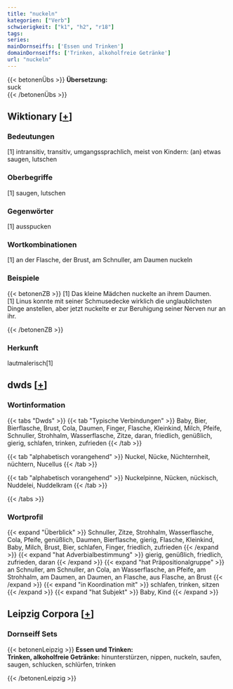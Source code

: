 ```yaml
---
title: "nuckeln"
kategorien: ["Verb"]
schwierigkeit: ["k1", "h2", "r18"]
tags:
series:
mainDornseiffs: ['Essen und Trinken']
domainDornseiffs: ['Trinken, alkoholfreie Getränke']
url: "nuckeln"
---
```


{{< betonenÜbs >}}
**Übersetzung:**  
suck  
{{< /betonenÜbs >}}

## Wiktionary [[+](https://de.wiktionary.org/wiki/nuckeln)]

### Bedeutungen
[1] intransitiv, transitiv, umgangssprachlich, meist von Kindern: (an) etwas saugen, lutschen  

### Oberbegriffe
[1] saugen, lutschen  

### Gegenwörter
[1] ausspucken  

### Wortkombinationen
[1] an der Flasche, der Brust, am Schnuller, am Daumen nuckeln  

### Beispiele
{{< betonenZB >}}
[1] Das kleine Mädchen nuckelte an ihrem Daumen.  
[1] Linus konnte mit seiner Schmusedecke wirklich die unglaublichsten Dinge anstellen, aber jetzt nuckelte er zur Beruhigung seiner Nerven nur an ihr.  

{{< /betonenZB >}}
### Herkunft
lautmalerisch[1]  



## dwds [[+](https://www.dwds.de/wb/nuckeln)]

### Wortinformation
{{< tabs "Dwds" >}}
{{< tab "Typische Verbindungen" >}}
Baby, Bier, Bierflasche, Brust, Cola, Daumen, Finger, Flasche, Kleinkind, Milch, Pfeife, Schnuller, Strohhalm, Wasserflasche, Zitze, daran, friedlich, genüßlich, gierig, schlafen, trinken, zufrieden
{{< /tab >}}

{{< tab "alphabetisch vorangehend" >}}
Nuckel, Nücke, Nüchternheit, nüchtern, Nucellus
{{< /tab >}}

{{< tab "alphabetisch vorangehend" >}}
Nuckelpinne, Nücken, nückisch, Nuddelei, Nuddelkram
{{< /tab >}}

{{< /tabs >}}

### Wortprofil
{{< expand "Überblick" >}} Schnuller, Zitze, Strohhalm, Wasserflasche, Cola, Pfeife, genüßlich, Daumen, Bierflasche, gierig, Flasche, Kleinkind, Baby, Milch, Brust, Bier, schlafen, Finger, friedlich, zufrieden {{< /expand >}}
{{< expand "hat Adverbialbestimmung" >}} gierig, genüßlich, friedlich, zufrieden, daran {{< /expand >}}
{{< expand "hat Präpositionalgruppe" >}} an Schnuller, am Schnuller, an Cola, an Wasserflasche, an Pfeife, am Strohhalm, am Daumen, an Daumen, an Flasche, aus Flasche, an Brust {{< /expand >}}
{{< expand "in Koordination mit" >}} schlafen, trinken, sitzen {{< /expand >}}
{{< expand "hat Subjekt" >}} Baby, Kind {{< /expand >}}

## Leipzig Corpora [[+](https://corpora.uni-leipzig.de/en/res?word=nuckeln&corpusId=deu_newscrawl-public_2018)]

### Dornseiff Sets
{{< betonenLeipzig >}}
**Essen und Trinken:**  
**Trinken, alkoholfreie Getränke:** hinunterstürzen, nippen, nuckeln, saufen, saugen, schlucken, schlürfen, trinken  

{{< /betonenLeipzig >}}
